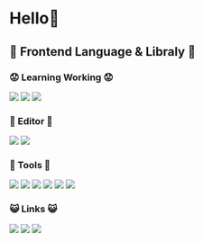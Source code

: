 # Hello🙂

##  🤡 Frontend Language & Libraly 🤡

### 😟 Learning Working 😟

<img src="https://img.shields.io/badge/-React-3294a8.svg?logo=React&style=popout-square">
<img src="https://img.shields.io/badge/-JavaScript-3294a8.svg?logo=JavaScript&style=popout-square">
<img src="https://img.shields.io/badge/-TypeScript-3294a8.svg?logo=TypeScript&style=popout-square">


### 🤧 Editor 🤧

<img src="https://img.shields.io/badge/-WebStorm-3294a8.svg?logo=WebStorm&style=popout-square">
<img src="https://img.shields.io/badge/-VSCode-3294a8.svg?logo=Visual%20Studio%20Code&style=popout-square">

### 🧐 Tools 🧐

<img src="https://img.shields.io/badge/-ESlint-3294a8.svg?logo=ESLint&style=popout-square">
<img src="https://img.shields.io/badge/-Babel-3294a8.svg?logo=Babel&style=popout-square">
<img src="https://img.shields.io/badge/-Prettier-3294a8.svg?logo=Prettier&style=popout-square">
<img src="https://img.shields.io/badge/-Material%20UI-3294a8.svg?logo=Material%20UI&style=popout-square">
<img src="https://img.shields.io/badge/-Bootstrap-3294a8.svg?logo=Bootstrap&style=popout-square">
<img src="https://img.shields.io/badge/-Webpack-3294a8.svg?logo=Webpack&style=popout-square">


### 😺 Links 😺


<a href="https://github.com/cheichey"><img src="https://img.shields.io/badge/-Github-3294a8.svg?logo=GIthub&style=popout-square"></a>
<a href="https://twitter.com/butsuli_shine"><img src="https://img.shields.io/badge/-Twitter-3294a8.svg?logo=Twitter&style=popout-square"></a>
<a href="https://qiita.com/butsuli_shine"><img src="https://img.shields.io/badge/-Qiita-3294a8.svg?logo=Qiita&style=popout-square"></a>


